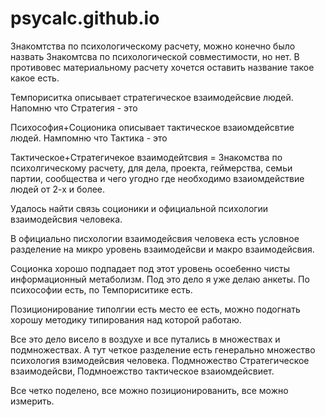 # psycalc.github.io
Знакомтства по психологическому расчету, можно конечно было назвать Знакомтсва по психологической совместимости, но нет. В противовес материальному расчету хочется оставить название такое какое есть.

Темпориситка описывает стратегическое взаимодейсвие людей. Напомню что Стратегия - это

Психософия+Соционика описывает тактическое взаиомдейсвтие людей. Нампомню что Тактика - это

Тактическое+Стратегичекое взаимодейтсвия = Знакомства по психолгическому расчету, для дела, проекта, геймерства, семьи партии, сообщества и чего угодно где необходимо взаиомдействие людей от 2-х и более.

Удалось найти связь соционики и официальной психологии взаимодейсвия человека.
 
В официально писхологии взаимодейсвия человека есть условное разделение на микро уровень взаимодейсви и макро взаимодейсвия.
 
Соционка хорошо подпадает под этот уровень осоебенно чисты информационный метаболизм. Под это дело я уже делаю анкеты. По психософии есть, по Темпориситике есть.
 
Позиционирование типолгии есть место ее есть, можно подогнать хорошу методику типирования над которой работаю.
 
Все это дело висело в воздухе и все путались в множествах и подмножествах. А тут четкое разделение есть генерально множество психология взимодейсвия человека. Подмножество Стратегическое взаимодейсви, Подмноежство тактическое взаиомдейсвиет.
 
Все четко поделено, все можно позиционированить, все можно измерить.
